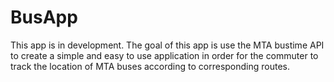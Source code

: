 # BusApp

This app is in development. The goal of this app is use the MTA bustime API to create a simple and easy to use application
in order for the commuter to track the location of MTA buses according to corresponding routes.
